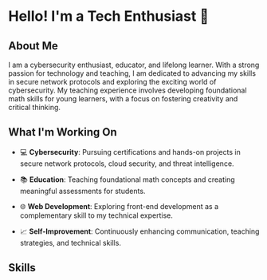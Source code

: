 # Hello! I'm a Tech Enthusiast 👋

## About Me

I am a cybersecurity enthusiast, educator, and lifelong learner. With a strong 
passion for technology and teaching, I am dedicated to advancing my skills in 
secure network protocols and exploring the exciting world of cybersecurity. My 
teaching experience involves developing foundational math skills for young 
learners, with a focus on fostering creativity and critical thinking.

## What I'm Working On

- 💻 **Cybersecurity**: Pursuing certifications and hands-on projects in secure 
  network protocols, cloud security, and threat intelligence.

- 📚 **Education**: Teaching foundational math concepts and creating meaningful 
  assessments for students.

- 🌐 **Web Development**: Exploring front-end development as a complementary 
  skill to my technical expertise.

- 📈 **Self-Improvement**: Continuously enhancing communication, teaching 
  strategies, and technical skills.

## Skills

